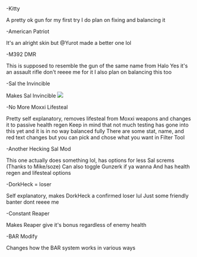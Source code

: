 -Kitty

A pretty ok gun for my first try
I do plan on fixing and balancing it


-American Patriot

It's an alright skin but @Yurot made a better one lol


-M392 DMR

This is supposed to resemble the gun of the same name from Halo
Yes it's an assault rifle don't reeee me for it
I also plan on balancing this too


-Sal the Invincible

Makes Sal Invincible ![](https://static-cdn.jtvnw.net/emoticons/v1/64138/3.0)



-No More Moxxi Lifesteal

Pretty self explanatory, removes lifesteal from Moxxi weapons and changes it to passive health regen
Keep in mind that not much testing has gone into this yet and it is in no way balanced fully
There are some stat, name, and red text changes but you can pick and chose what you want in Filter Tool



-Another Hecking Sal Mod

This one actually does something lol, has options for less Sal screms (Thanks to Mike/soze)
Can also toggle Gunzerk if ya wanna
And has health regen and lifesteal options



-DorkHeck = loser

Self explanatory, makes DorkHeck a confirmed loser lul Just some friendly banter dont reeee me



-Constant Reaper

Makes Reaper give it's bonus regardless of enemy health


-BAR Modify

Changes how the BAR system works in various ways
